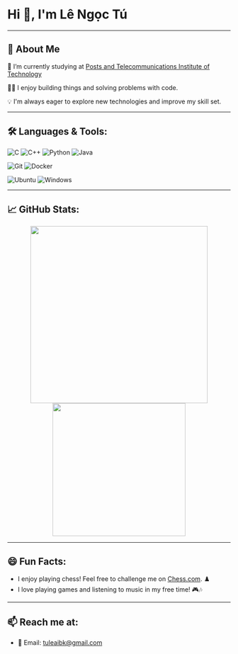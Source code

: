# Hi 👋, I'm Lê Ngọc Tú
  
---

## 🚀 About Me
🌱 I’m currently studying at <a href="https://ptithcm.edu.vn">Posts and Telecommunications Institute of Technology</a>

👨‍💻 I enjoy building things and solving problems with code.

💡 I'm always eager to explore new technologies and improve my skill set.

---

## 🛠️ Languages & Tools:

<!-- #### **Languages**: -->
![C](https://img.shields.io/badge/-C-00599C?style=flat-square&logo=c&logoColor=ffffff) 
![C++](https://img.shields.io/badge/-C%2B%2B-00599C?style=flat-square&logo=c%2B%2B&logoColor=ffffff) 
![Python](https://img.shields.io/badge/-Python-3776AB?style=flat-square&logo=python&logoColor=ffffff) 
![Java](https://img.shields.io/badge/-Java-007396?style=flat-square&logo=java&logoColor=ffffff)

<!-- #### **Development Tools**: -->
![Git](https://img.shields.io/badge/-Git-F05032?style=flat-square&logo=git&logoColor=ffffff) 
![Docker](https://img.shields.io/badge/-Docker-2496ED?style=flat-square&logo=docker&logoColor=ffffff) 

<!-- #### **Operating Systems**: -->
![Ubuntu](https://img.shields.io/badge/-Ubuntu-E95420?style=flat-square&logo=ubuntu&logoColor=ffffff)
![Windows](https://img.shields.io/badge/-Windows-0078D6?style=flat-square&logo=windows&logoColor=ffffff) 

---

## 📈 **GitHub Stats**:
<p align="center">
  <img src="https://github-readme-stats.vercel.app/api?username=TuLe142857&show_icons=true&theme=radical" width="400"/>
  <img src="https://github-readme-stats.vercel.app/api/top-langs/?username=TuLe142857&layout=compact&theme=radical" width="300"/>
</p>

---

## 😄 **Fun Facts**:
- I enjoy playing chess! Feel free to challenge me on [Chess.com](https://www.chess.com/member/tuleaibk). ♟️
- I love playing games and listening to music in my free time! 🎮🎶
--- 

## 📫 **Reach me at:**
- 📧 Email: [tuleaibk@gmail.com](mailto:tuleaibk@gmail.com)


<!--
**TuLe142857/TuLe142857** is a ✨ _special_ ✨ repository because its `README.md` (this file) appears on your GitHub profile.

Here are some ideas to get you started:

- 🔭 I’m currently working on ...
- 🌱 I’m currently learning ...
- 👯 I’m looking to collaborate on ...
- 🤔 I’m looking for help with ...
- 💬 Ask me about ...
- 📫 How to reach me: ...
- 😄 Pronouns: ...
- ⚡ Fun fact: ...
-->
